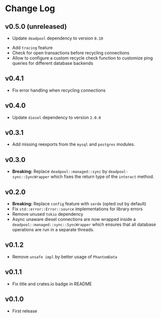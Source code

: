 # Change Log

## v0.5.0 (unreleased)

- Update `deadpool` dependency to version `0.10`
* Add `tracing` feature
* Check for open transactions before recycling connections
* Allow to configure a custom recycle check function to customize ping queries for different database backends

## v0.4.1

* Fix error handling when recycling connections

## v0.4.0

* Update `diesel` dependency to version `2.0.0`

## v0.3.1

* Add missing reexports from the `mysql` and `postgres` modules.

## v0.3.0

* __Breaking:__ Replace `deadpool::managed::sync` by
  `deadpool-sync::SyncWrapper` which fixes the return type
  of the `interact` method.

## v0.2.0

* __Breaking:__ Replace `config` feature with `serde` (opted out by default)
* Fix `std::error::Error::source` implementations for library errors
* Remove unused `tokio` dependency
* Async unaware diesel connections are now wrapped inside
  a `deadpool::managed::sync::SyncWrapper` which ensures that
  all database operations are run in a separate threads.

## v0.1.2

* Remove `unsafe impl` by better usage of `PhantomData`

## v0.1.1

* Fix title and crates.io badge in README

## v0.1.0

* First release
